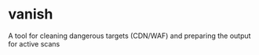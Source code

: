 # vanish
 A tool for cleaning dangerous targets (CDN/WAF) and preparing the output for active scans
